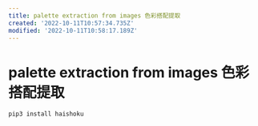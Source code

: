 ```yaml
---
title: palette extraction from images 色彩搭配提取
created: '2022-10-11T10:57:34.735Z'
modified: '2022-10-11T10:58:17.189Z'
---
```


# palette extraction from images 色彩搭配提取

```bash
pip3 install haishoku
```
